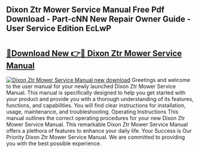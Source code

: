 ## Dixon Ztr Mower Service Manual Free Pdf Download - Part-cNN New Repair Owner Guide - User Service Edition EcLwP

# <h2><a href="http://bc6199.oget.top/?id=Dixon+Ztr+Mower+Service+Manual">🔗Download New 👉🔴 Dixon Ztr Mower Service Manual</a></h2>

[![Dixon Ztr Mower Service Manual new download](https://i.imgur.com/5g1atiW.png)](http://bc6199.oget.top/?id=Dixon+Ztr+Mower+Service+Manual)
Greetings and welcome to the user manual for your newly launched Dixon Ztr Mower Service Manual. This manual is specifically designed to help you get started with your product and provide you with a thorough understanding of its features, functions, and capabilities. You will find clear instructions for installation, usage, maintenance, and troubleshooting. Operating Instructions This manual outlines the correct operating procedures for your new Dixon Ztr Mower Service Manual. This remarkable Dixon Ztr Mower Service Manual offers a plethora of features to enhance your daily life. Your Success is Our Priority Dixon Ztr Mower Service Manual. We are committed to providing you with the best possible experience.
